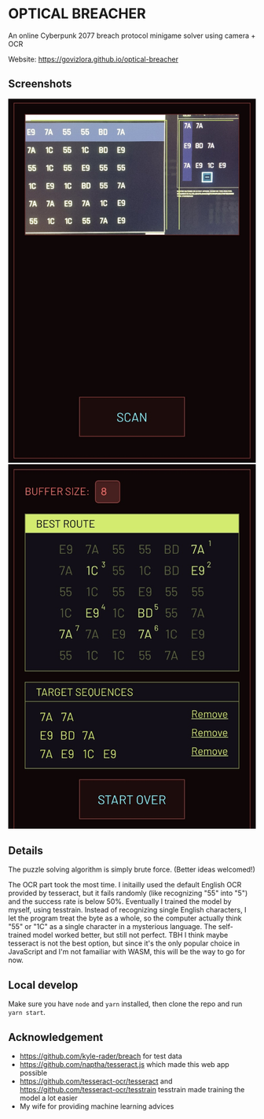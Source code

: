 # OPTICAL BREACHER

An online Cyberpunk 2077 breach protocol minigame solver using camera + OCR

Website: https://govizlora.github.io/optical-breacher

## Screenshots
![Screenshot 1](assets/sc1.PNG)
![Screenshot 2](assets/sc2.PNG)

## Details
The puzzle solving algorithm is simply brute force. (Better ideas welcomed!)

The OCR part took the most time. I initailly used the default English OCR provided by tesseract, but it fails randomly (like recognizing "55" into "5") and the success rate is below 50%. Eventually I trained the model by myself, using tesstrain. Instead of recognizing single English characters, I let the program treat the byte as a whole, so the computer actually think "55" or "1C" as a single character in a mysterious language. The self-trained model worked better, but still not perfect. TBH I think maybe tesseract is not the best option, but since it's the only popular choice in JavaScript and I'm not famailiar with WASM, this will be the way to go for now.

## Local develop
Make sure you have `node` and `yarn` installed, then clone the repo and run `yarn start`.

## Acknowledgement
- https://github.com/kyle-rader/breach for test data
- https://github.com/naptha/tesseract.js which made this web app possible
- https://github.com/tesseract-ocr/tesseract and https://github.com/tesseract-ocr/tesstrain tesstrain made training the model a lot easier
- My wife for providing machine learning advices
